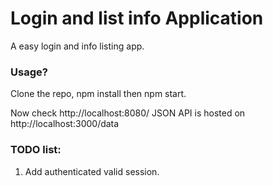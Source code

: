 # Login and list info Application

A easy login and info listing app.

### Usage?
Clone the repo, npm install then npm start.

Now check http://localhost:8080/
JSON API is hosted on http://localhost:3000/data

### TODO list:
1. Add authenticated valid session.
